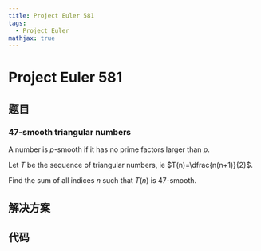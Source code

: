 ```yaml
---
title: Project Euler 581
tags:
  - Project Euler
mathjax: true
---
```

<escape><!-- more --></escape>
    



# Project Euler 581
## 题目
### 47-smooth triangular numbers

A number is $p$-smooth if it has no prime factors larger than $p$.

Let $T$ be the sequence of triangular numbers, ie $T(n)=\dfrac{n(n+1)}{2}$.

Find the sum of all indices $n$ such that $T(n)$ is $47$-smooth.


## 解决方案


## 代码


